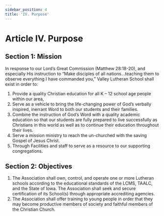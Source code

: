 ```yaml
---
sidebar_position: 4
title: 'IV. Purpose'
---
```


# Article IV. Purpose

## Section 1: Mission

In response to our Lord’s Great Commission (Matthew 28:18-20), and especially His instruction to “Make disciples of all nations...teaching them to observe everything I have commanded you,” Valley Lutheran School shall exist in order to:
1. Provide a quality Christian education for all K – 12 school age people within our area,
1. Serve as a vehicle to bring the life-changing power of God’s verbally inspired, inerrant Word to both our students and their families.
1. Combine the instruction of God’s Word with a quality academic education so that our students are fully prepared to live successfully as Christians in this world as well as to continue their education throughout their lives.
1. Serve a mission ministry to reach the un-churched with the saving Gospel of Jesus Christ.
1. Through Facilities and staff to serve as a resource to our supporting congregations.

## Section 2: Objectives

1. The Association shall own, control, and operate one or more Lutheran schools according to the educational standards of the LCMS, TAALC, and the State of Iowa. The Association shall seek and secure certification of its School(s) through appropriate accrediting agencies.
1. The Association shall offer training to young people in order that they may become productive members of society and faithful members of the Christian Church.
